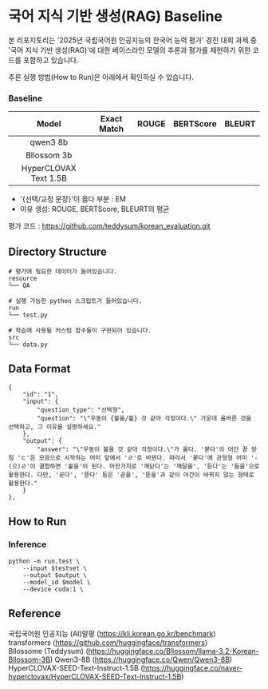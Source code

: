 # 국어 지식 기반 생성(RAG) Baseline
본 리포지토리는 '2025년 국립국어원 인공지능의 한국어 능력 평가' 경진 대회 과제 중 '국어 지식 기반 생성(RAG)'에 대한 베이스라인 모델의 추론과 평가를 재현하기 위한 코드를 포함하고 있습니다.


추론 실행 방법(How to Run)은 아래에서 확인하실 수 있습니다.

### Baseline
|Model|Exact Match|ROUGE|BERTScore|BLEURT|
|:---:|---|---|---|---|
|qwen3 8b|||||
|Bllossom 3b|||||
|HyperCLOVAX Text 1.5B|||||

 - '{선택/교정 문장}'이 옳다 부분 : EM
 - 이유 생성: ROUGE, BERTScore, BLEURT의 평균


평가 코드 : https://github.com/teddysum/korean_evaluation.git


## Directory Structure
```
# 평가에 필요한 데이터가 들어있습니다.
resource
└── QA

# 실행 가능한 python 스크립트가 들어있습니다.
run
└── test.py

# 학습에 사용될 커스텀 함수들이 구현되어 있습니다.
src
└── data.py   
```

## Data Format
```
{
    "id": "1",
    "input": {
        "question_type": "선택형",
        "question": "\"우동이 {불을/불} 것 같아 걱정이다.\" 가운데 올바른 것을 선택하고, 그 이유를 설명하세요."
    },
    "output": {
        "answer": "\"우동이 불을 것 같아 걱정이다.\"가 옳다. '붇다'의 어간 끝 받침 'ㄷ'은 모음으로 시작하는 어미 앞에서 'ㄹ'로 바뀐다. 따라서 '붇다'에 관형형 어미 '-(으)ㄹ'이 결합하면 '불을'이 된다. 마찬가지로 '깨닫다'는 '깨달을', '듣다'는 '들을'으로 활용한다. 다만, '곧다', '뜯다' 등은 '곧을', '뜯을'과 같이 어간이 바뀌지 않는 형태로 활용한다."
    }
},
```

## How to Run
### Inference
```
python -m run.test \
    --input $testset \
    --output $output \
    --model_id $model \
    --device cuda:1 \
```



## Reference
국립국어원 인공지능 (AI)말평 (https://kli.korean.go.kr/benchmark)  
transformers (https://github.com/huggingface/transformers)  
Bllossome (Teddysum) (https://huggingface.co/Bllossom/llama-3.2-Korean-Bllossom-3B)
Qwen3-8B (https://huggingface.co/Qwen/Qwen3-8B)
HyperCLOVAX-SEED-Text-Instruct-1.5B (https://huggingface.co/naver-hyperclovax/HyperCLOVAX-SEED-Text-Instruct-1.5B)


